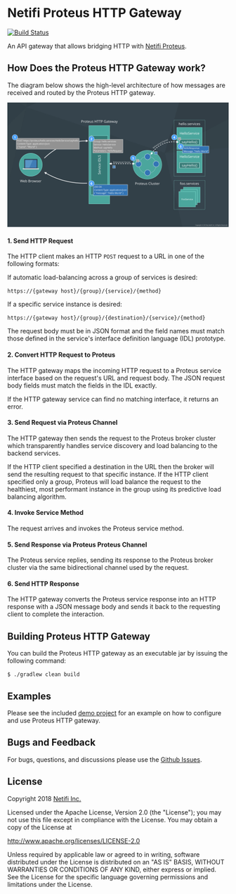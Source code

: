 # Netifi Proteus HTTP Gateway
[![Build Status](https://travis-ci.org/netifi-proteus/proteus-httpgateway.svg?branch=master)](https://travis-ci.org/netifi-proteus/proteus-httpgateway)

An API gateway that allows bridging HTTP with [Netifi Proteus](https://www.netifi.com/proteus.html).

## How Does the Proteus HTTP Gateway work?
The diagram below shows the high-level architecture of how messages are received and routed by the Proteus HTTP gateway.
 
![diagram](diagram.png)

#### 1. Send HTTP Request
The HTTP client makes an HTTP `POST` request to a URL in one of the following formats:

If automatic load-balancing across a group of services is desired:

    https://{gateway host}/{group}/{service}/{method}

If a specific service instance is desired:

    https://{gateway host}/{group}/{destination}/{service}/{method}
    
The request body must be in JSON format and the field names must match those defined in the service's interface definition
language (IDL) prototype.

#### 2. Convert HTTP Request to Proteus
The HTTP gateway maps the incoming HTTP request to a Proteus service interface based on the request's URL and request body.
The JSON request body fields must match the fields in the IDL exactly. 

If the HTTP gateway service can find no matching interface, it returns an error.

#### 3. Send Request via Proteus Channel
The HTTP gateway then sends the request to the Proteus broker cluster which transparently handles service discovery and load
balancing to the backend services.

If the HTTP client specified a destination in the URL then the broker will send the resulting request to that specific
instance. If the HTTP client specified only a group, Proteus will load balance the request to the healthiest, most performant
instance in the group using its predictive load balancing algorithm.

#### 4. Invoke Service Method
The request arrives and invokes the Proteus service method.

#### 5. Send Response via Proteus Proteus Channel
The Proteus service replies, sending its response to the Proteus broker cluster via the same bidirectional channel used by
the request.

#### 6. Send HTTP Response
The HTTP gateway converts the Proteus service response into an HTTP response with a JSON message body and sends it back to
the requesting client to complete the interaction.

## Building Proteus HTTP Gateway
You can build the Proteus HTTP gateway as an executable jar by issuing the following command:

    $ ./gradlew clean build
    
## Examples
Please see the included [demo project](demo) for an example on how to configure and use Proteus HTTP gateway.

## Bugs and Feedback
For bugs, questions, and discussions please use the [Github Issues](https://github.com/netifi-proteus/proteus-httpgateway/issues).

## License
Copyright 2018 [Netifi Inc.](https://www.netifi.com)

Licensed under the Apache License, Version 2.0 (the "License");
you may not use this file except in compliance with the License.
You may obtain a copy of the License at

   http://www.apache.org/licenses/LICENSE-2.0

Unless required by applicable law or agreed to in writing, software
distributed under the License is distributed on an "AS IS" BASIS,
WITHOUT WARRANTIES OR CONDITIONS OF ANY KIND, either express or implied.
See the License for the specific language governing permissions and
limitations under the License.
